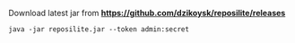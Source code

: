 Download latest jar from **https://github.com/dzikoysk/reposilite/releases**

```shell
java -jar reposilite.jar --token admin:secret
```